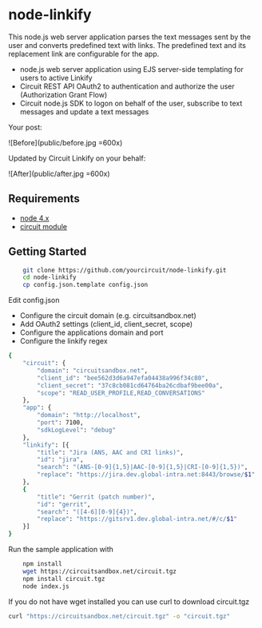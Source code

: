 # node-linkify

This node.js web server application parses the text messages sent by the user and converts predefined text with links. The predefined text and its replacement link are configurable for the app.

* node.js web server application using EJS server-side templating for users to active Linkify
* Circuit REST API OAuth2 to authentication and authorize the user (Authorization Grant Flow)
* Circuit node.js SDK to logon on behalf of the user, subscribe to text messages and update a text messages

Your post:

![Before](public/before.jpg =600x)

Updated by Circuit Linkify on your behalf:

![After](public/after.jpg =600x)

## Requirements
* [node 4.x](http://nodejs.org/download/)
* [circuit module](https://circuitsandbox.net/sdk/)

## Getting Started

```bash
    git clone https://github.com/yourcircuit/node-linkify.git
    cd node-linkify
    cp config.json.template config.json
```

Edit config.json
* Configure the circuit domain (e.g. circuitsandbox.net)
* Add OAuth2 settings (client_id, client_secret, scope)
* Configure the applications domain and port
* Configure the linkify regex

```bash
{
    "circuit": {
        "domain": "circuitsandbox.net",
        "client_id": "bee562d3d6a947efa04438a996f34c80",
        "client_secret": "37c8cb081cd64764ba26cdbaf9bee00a",
        "scope": "READ_USER_PROFILE,READ_CONVERSATIONS"
    },
    "app": {
        "domain": "http://localhost",
        "port": 7100,
        "sdkLogLevel": "debug"
    },
    "linkify": [{
        "title": "Jira (ANS, AAC and CRI links)",
        "id": "jira",
        "search": "(ANS-[0-9]{1,5}|AAC-[0-9]{1,5}|CRI-[0-9]{1,5})",
        "replace": "https://jira.dev.global-intra.net:8443/browse/$1"
    },
    {
        "title": "Gerrit (patch number)",
        "id": "gerrit",
        "search": "([4-6][0-9]{4})",
        "replace": "https://gitsrv1.dev.global-intra.net/#/c/$1"
    }]
}
``` 
 
Run the sample application with 
 
```bash
    npm install
    wget https://circuitsandbox.net/circuit.tgz
    npm install circuit.tgz
    node index.js
``` 

 If you do not have wget installed you can use curl to download circuit.tgz
```bash
curl "https://circuitsandbox.net/circuit.tgz" -o "circuit.tgz"
``` 

